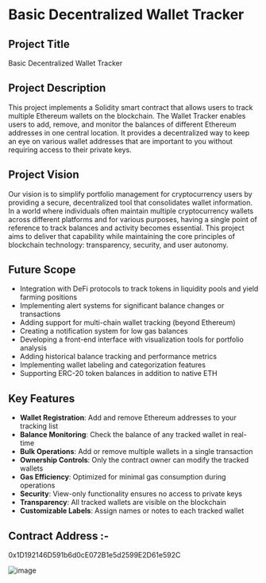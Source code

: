 # Basic Decentralized Wallet Tracker

## Project Title
Basic Decentralized Wallet Tracker

## Project Description
This project implements a Solidity smart contract that allows users to track multiple Ethereum wallets on the blockchain. The Wallet Tracker enables users to add, remove, and monitor the balances of different Ethereum addresses in one central location. It provides a decentralized way to keep an eye on various wallet addresses that are important to you without requiring access to their private keys.

## Project Vision
Our vision is to simplify portfolio management for cryptocurrency users by providing a secure, decentralized tool that consolidates wallet information. In a world where individuals often maintain multiple cryptocurrency wallets across different platforms and for various purposes, having a single point of reference to track balances and activity becomes essential. This project aims to deliver that capability while maintaining the core principles of blockchain technology: transparency, security, and user autonomy.

## Future Scope
- Integration with DeFi protocols to track tokens in liquidity pools and yield farming positions
- Implementing alert systems for significant balance changes or transactions
- Adding support for multi-chain wallet tracking (beyond Ethereum)
- Creating a notification system for low gas balances
- Developing a front-end interface with visualization tools for portfolio analysis
- Adding historical balance tracking and performance metrics
- Implementing wallet labeling and categorization features
- Supporting ERC-20 token balances in addition to native ETH

## Key Features
- **Wallet Registration**: Add and remove Ethereum addresses to your tracking list
- **Balance Monitoring**: Check the balance of any tracked wallet in real-time
- **Bulk Operations**: Add or remove multiple wallets in a single transaction
- **Ownership Controls**: Only the contract owner can modify the tracked wallets
- **Gas Efficiency**: Optimized for minimal gas consumption during operations
- **Security**: View-only functionality ensures no access to private keys
- **Transparency**: All tracked wallets are visible on the blockchain
- **Customizable Labels**: Assign names or notes to each tracked wallet

## Contract Address :-
0x1D192146D591b6d0cE072B1e5d2599E2D61e592C


![image](https://github.com/user-attachments/assets/953aa92b-d4a9-4338-bbc4-a34c59938a87)

